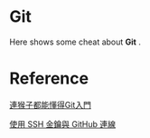 # Git

Here shows some cheat about **Git** .

# Reference

[連猴子都能懂得Git入門](https://backlog.com/git-tutorial/tw/reference/)

[使用 SSH 金鑰與 GitHub 連線](https://cynthiachuang.github.io/Generating-a-Ssh-Key-and-Adding-It-to-the-Github/)